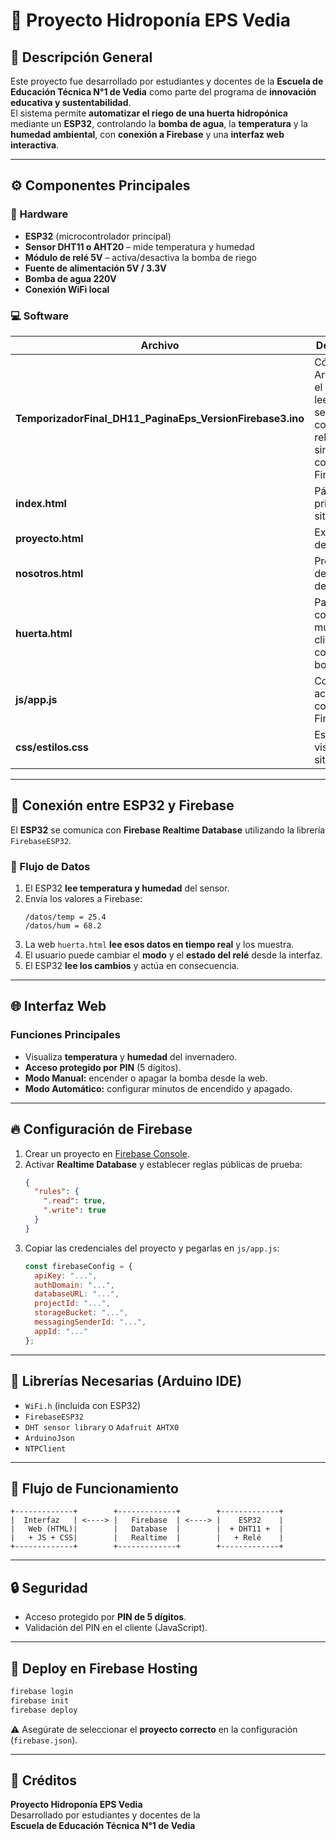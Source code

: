 # 🌱 Proyecto Hidroponía EPS Vedia

## 📘 Descripción General

Este proyecto fue desarrollado por estudiantes y docentes de la **Escuela de Educación Técnica N°1 de Vedia** como parte del programa de **innovación educativa y sustentabilidad**.  
El sistema permite **automatizar el riego de una huerta hidropónica** mediante un **ESP32**, controlando la **bomba de agua**, la **temperatura** y la **humedad ambiental**, con **conexión a Firebase** y una **interfaz web interactiva**.

---

## ⚙️ Componentes Principales

### 🧠 Hardware
- **ESP32** (microcontrolador principal)  
- **Sensor DHT11 o AHT20** – mide temperatura y humedad  
- **Módulo de relé 5V** – activa/desactiva la bomba de riego  
- **Fuente de alimentación 5V / 3.3V**  
- **Bomba de agua 220V**  
- **Conexión WiFi local**

### 💻 Software
| Archivo | Descripción |
|----------|--------------|
| **TemporizadorFinal_DH11_PaginaEps_VersionFirebase3.ino** | Código Arduino para el ESP32: lee datos del sensor, controla el relé y sincroniza con Firebase. |
| **index.html** | Página principal del sitio web. |
| **proyecto.html** | Explicación del proyecto. |
| **nosotros.html** | Presentación del equipo de trabajo. |
| **huerta.html** | Panel de control: muestra clima y controla la bomba. |
| **js/app.js** | Conexión y actualización con Firebase. |
| **css/estilos.css** | Estilos visuales del sitio. |

---

## 🔌 Conexión entre ESP32 y Firebase

El **ESP32** se comunica con **Firebase Realtime Database** utilizando la librería `FirebaseESP32`.

### 🔁 Flujo de Datos

1. El ESP32 **lee temperatura y humedad** del sensor.  
2. Envía los valores a Firebase:  
   ```plaintext
   /datos/temp = 25.4
   /datos/hum = 68.2
   ```
3. La web `huerta.html` **lee esos datos en tiempo real** y los muestra.  
4. El usuario puede cambiar el **modo** y el **estado del relé** desde la interfaz.  
5. El ESP32 **lee los cambios** y actúa en consecuencia.

---

## 🌐 Interfaz Web

### Funciones Principales
- Visualiza **temperatura** y **humedad** del invernadero.  
- **Acceso protegido por PIN** (5 dígitos).  
- **Modo Manual:** encender o apagar la bomba desde la web.  
- **Modo Automático:** configurar minutos de encendido y apagado.

---

## 🔥 Configuración de Firebase

1. Crear un proyecto en [Firebase Console](https://console.firebase.google.com/).  
2. Activar **Realtime Database** y establecer reglas públicas de prueba:
   ```json
   {
     "rules": {
       ".read": true,
       ".write": true
     }
   }
   ```
3. Copiar las credenciales del proyecto y pegarlas en `js/app.js`:
   ```javascript
   const firebaseConfig = {
     apiKey: "...",
     authDomain: "...",
     databaseURL: "...",
     projectId: "...",
     storageBucket: "...",
     messagingSenderId: "...",
     appId: "..."
   };
   ```

---

## 🧩 Librerías Necesarias (Arduino IDE)

- `WiFi.h` (incluida con ESP32)  
- `FirebaseESP32`  
- `DHT sensor library` o `Adafruit AHTX0`  
- `ArduinoJson`  
- `NTPClient`

---

## 🔧 Flujo de Funcionamiento

```text
+-------------+        +-------------+        +-------------+
|  Interfaz   | <----> |   Firebase  | <----> |    ESP32    |
|   Web (HTML)|        |   Database  |        |  + DHT11 +  |
|   + JS + CSS|        |   Realtime  |        |   + Relé    |
+-------------+        +-------------+        +-------------+
```

---

## 🔒 Seguridad

- Acceso protegido por **PIN de 5 dígitos**.  
- Validación del PIN en el cliente (JavaScript).

---

## 🚀 Deploy en Firebase Hosting

```bash
firebase login
firebase init
firebase deploy
```

⚠️ Asegúrate de seleccionar el **proyecto correcto** en la configuración (`firebase.json`).

---

## 🧠 Créditos

**Proyecto Hidroponía EPS Vedia**  
Desarrollado por estudiantes y docentes de la  
**Escuela de Educación Técnica N°1 de Vedia**
